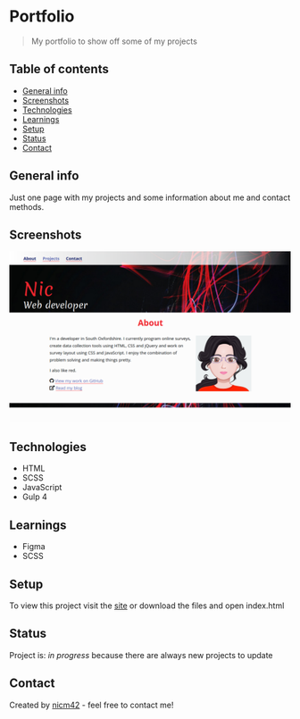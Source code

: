 # Portfolio
> My portfolio to show off some of my projects

## Table of contents
* [General info](#general-info)
* [Screenshots](#screenshots)
* [Technologies](#technologies)
* [Learnings](#learnings)
* [Setup](#setup)
* [Status](#status)
* [Contact](#contact)

## General info
Just one page with my projects and some information about me and contact methods.

## Screenshots
![Screenshot](screenshot.png)

## Technologies
* HTML
* SCSS
* JavaScript
* Gulp 4

## Learnings
* Figma
* SCSS

## Setup
To view this project visit the [site](https://www.nicm42.co.uk/) or download the files and open index.html

## Status
Project is: _in progress_ because there are always new projects to update

## Contact
Created by [nicm42](https://www.twitter.com/nicm4242) - feel free to contact me!
